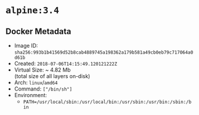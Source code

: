 # `alpine:3.4`

## Docker Metadata

- Image ID: `sha256:993b1b41569d52b8cab4889745a198362a179b581a49cb0eb79c717064a0d61b`
- Created: `2018-07-06T14:15:49.120121222Z`
- Virtual Size: ~ 4.82 Mb  
  (total size of all layers on-disk)
- Arch: `linux`/`amd64`
- Command: `["/bin/sh"]`
- Environment:
  - `PATH=/usr/local/sbin:/usr/local/bin:/usr/sbin:/usr/bin:/sbin:/bin`
